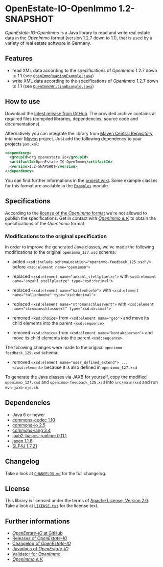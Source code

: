 OpenEstate-IO-OpenImmo 1.2-SNAPSHOT
===================================

*OpenEstate-IO-OpenImmo* is a Java library to read and write real estate data in
the *OpenImmo* format (version 1.2.7 down to 1.1), that is used by a variety of
real estate software in Germany.


Features
--------

-   read XML data according to the specifications of
    *OpenImmo* 1.2.7 down to 1.1
    (see [`OpenImmoReadingExample.java`](https://github.com/OpenEstate/OpenEstate-IO/blob/develop/Examples/src/main/java/org/openestate/io/examples/OpenImmoReadingExample.java))
-   write XML data according to the specifications of
    *OpenImmo* 1.2.7 down to 1.1
    (see [`OpenImmoWritingExample.java`](https://github.com/OpenEstate/OpenEstate-IO/blob/develop/Examples/src/main/java/org/openestate/io/examples/OpenImmoWritingExample.java))


How to use
----------

Download the [latest release from GitHub](https://github.com/OpenEstate/OpenEstate-IO/releases/latest).
The provided archive contains all required files (compiled libraries,
dependencies, source code and documentations).

Alternatively you can integrate the library from
[Maven Central Repository](http://search.maven.org/#search|ga|1|org.openestate.io)
into your [Maven](http://maven.apache.org/) project. Just add the following
dependency to your projects `pom.xml`:

```xml
<dependency>
  <groupId>org.openestate.io</groupId>
  <artifactId>OpenEstate-IO-OpenImmo</artifactId>
  <version>1.2-SNAPSHOT</version>
</dependency>
```

You can find further informations in the
[project wiki](https://github.com/OpenEstate/OpenEstate-IO/wiki/Usage-OpenImmo).
Some example classes for this format are available in the
[`Examples`](https://github.com/OpenEstate/OpenEstate-IO/tree/develop/Examples)
module.


Specifications
--------------

According to the [license of the *OpenImmo* format](TERMS.md) we're not allowed
to publish the specifications. Get in contact with
[*OpenImmo e.V.*](http://openimmo.de/) to obtain the specifications of the
*OpenImmo* format.


### Modifications to the original specification

In order to improve the generated Java classes, we've made the following
modifications to the original `openimmo_127.xsd` schema:

-   added `<xsd:include schemaLocation="openimmo-feedback_125.xsd"/>`
    before `<xsd:element name="openimmo">`

-   replaced `<xsd:element name="anzahl_stellplaetze">`
    with `<xsd:element name="anzahl_stellplaetze" type="xsd:decimal">`

-   replaced `<xsd:element name="hallenhoehe">`
    with `<xsd:element name="hallenhoehe" type="xsd:decimal">`

-   replaced `<xsd:element name="stromanschlusswert">`
    with `<xsd:element name="stromanschlusswert" type="xsd:decimal">`

-   removed `<xsd:choice>` from `<xsd:element name="geo">`
    and move its child elements into the parent `<xsd:sequence>`

-   removed `<xsd:choice>` from `<xsd:element name="kontaktperson">`
    and move its child elements into the parent `<xsd:sequence>`

The following changes were made to the original `openimmo-feedback_125.xsd`
schema:

-   removed `<xsd:element name="user_defined_extend"> ... </xsd:element>`
    because it is also defined in `openimmo_127.xsd`

To generate the Java classes via JAXB for yourself, copy the modified
`openimmo_127.xsd` and `openimmo-feedback_125.xsd` into `src/main/xsd` and run
`mvn-jaxb-xjc.sh`.


Dependencies
------------

-   Java 6 or newer
-   [commons-codec 1.10](http://commons.apache.org/proper/commons-codec/)
-   [commons-io 2.5](http://commons.apache.org/proper/commons-io/)
-   [commons-lang 3.4](http://commons.apache.org/proper/commons-lang/)
-   [jaxb2-basics-runtime 0.11.1](https://github.com/highsource/jaxb2-basics)
-   [jaxen 1.1.6](http://jaxen.codehaus.org/)
-   [SLF4J 1.7.21](http://www.slf4j.org/)


Changelog
---------

Take a look at
[`CHANGELOG.md`](https://github.com/OpenEstate/OpenEstate-IO/blob/develop/CHANGELOG.md)
for the full changelog.


License
-------

This library is licensed under the terms of
[Apache License, Version 2.0](http://www.apache.org/licenses/LICENSE-2.0.html).
Take a look at
[`LICENSE.txt`](https://github.com/OpenEstate/OpenEstate-IO/blob/develop/LICENSE.txt)
for the license text.


Further informations
--------------------

-   [*OpenEstate-IO* at GitHub](https://github.com/OpenEstate/OpenEstate-IO)
-   [Releases of *OpenEstate-IO*](https://github.com/OpenEstate/OpenEstate-IO/releases)
-   [Changelog of *OpenEstate-IO*](https://github.com/OpenEstate/OpenEstate-IO/blob/develop/CHANGELOG.md)
-   [Javadocs of *OpenEstate-IO*](http://manual.openestate.org/OpenEstate-IO/)
-   [Validator for *OpenImmo*](http://validator.openestate.org/)
-   [*OpenImmo e.V.*](http://www.openimmo.de/)
